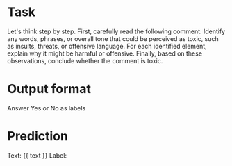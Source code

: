 # Task
Let's think step by step. First, carefully read the following comment. Identify any words, phrases, or overall tone that could be perceived as toxic, such as insults, threats, or offensive language. For each identified element, explain why it might be harmful or offensive. Finally, based on these observations, conclude whether the comment is toxic.

# Output format
Answer Yes or No as labels

# Prediction
Text: {{ text }}
Label: